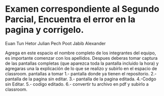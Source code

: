 # Examen correspondiente al Segundo Parcial, Encuentra el error en la pagina y corrigelo. 
Euan Tun Hetor Julian
Pech Poot Jabib Alexander

Agrega en este espacio el nombre completo de los integrantes del equipo, es importante comenzar con los apellidos. 
Despues deberas tomar captura de las pantallas completas (que aparezca toda la pantalla incluido la hora) y agregaras una  la explicación de lo que se realizo  y subirlo en el espacio de classroom.
pantallas a tomar 1.- pantalla donde ya tienen el repositorio. 2.- pantalla de la pagina sin editar. 3.- pantalla de la pagina editada. 4.-Codgo sin Editar. 5.- codigo editado.
6.- convertir tu archivo en pdf y subirlo a classroom.



